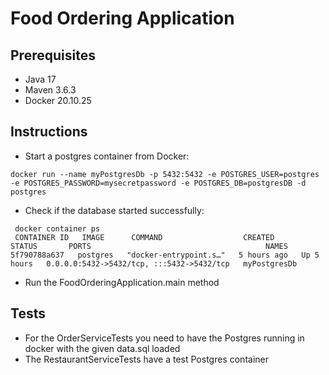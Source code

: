 # Food Ordering Application

## Prerequisites
- Java 17
- Maven 3.6.3
- Docker 20.10.25

## Instructions
- Start a postgres container from Docker: 
```shell
docker run --name myPostgresDb -p 5432:5432 -e POSTGRES_USER=postgres -e POSTGRES_PASSWORD=mysecretpassword -e POSTGRES_DB=postgresDB -d postgres
```
- Check if the database started successfully:
```shell
 docker container ps
 CONTAINER ID   IMAGE      COMMAND                  CREATED       STATUS       PORTS                                       NAMES
5f790788a637   postgres   "docker-entrypoint.s…"   5 hours ago   Up 5 hours   0.0.0.0:5432->5432/tcp, :::5432->5432/tcp   myPostgresDb

```
- Run the FoodOrderingApplication.main method

## Tests
- For the OrderServiceTests you need to have the Postgres running in docker with the given data.sql loaded 
- The RestaurantServiceTests have a test Postgres container